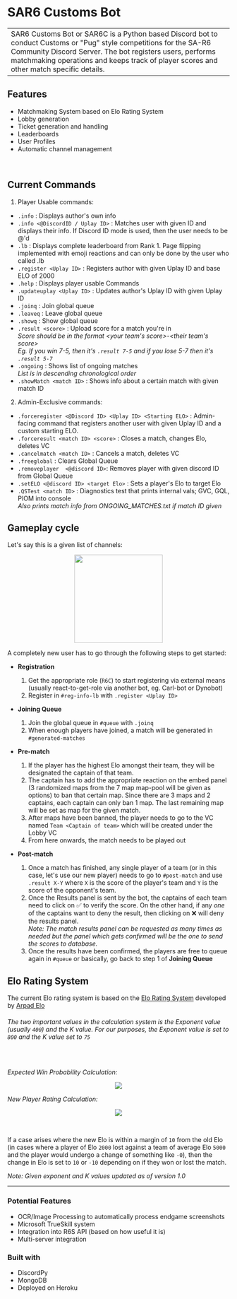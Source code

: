 # SAR6 Customs Bot
<table><tr><td>
SAR6 Customs Bot or SAR6C is a Python based Discord bot to conduct Customs or "Pug" style competitions for the SA-R6 Community Discord Server. The bot registers users, performs matchmaking operations and keeps track of player scores and other match specific details.
</td></tr><table>

## Features

* Matchmaking System based on Elo Rating System
* Lobby generation
* Ticket generation and handling
* Leaderboards
* User Profiles
* Automatic channel management
<br>

## Current Commands

1. Player Usable commands:

  * `.info` : Displays author's own info
  * `.info <@DiscordID / Uplay ID>` : Matches user with given ID and displays their info. If Discord ID mode is used, then the user needs to be @'d
  * `.lb` : Displays complete leaderboard from Rank 1. Page flipping implemented with emoji reactions and can only be done by the user who called .lb
  * `.register <Uplay ID>` : Registers author with given Uplay ID and base ELO of 2000
  * `.help` : Displays player usable Commands
  * `.updateuplay <Uplay ID>` : Updates author's Uplay ID with given Uplay ID
  * `.joinq` : Join global queue
  * `.leaveq` : Leave global queue
  * `.showq` : Show global queue
  * `.result <score>` : Upload score for a match you're in\
    *Score should be in the format <your team's score>-<their team's score>\
    Eg. If you win 7-5, then it's `.result 7-5` and if you lose 5-7 then it's
    `.result 5-7`*
  * `.ongoing` : Shows list of ongoing matches\
    *List is in descending chronological order*
  * `.showMatch <match ID>` : Shows info about a certain match with given match ID



2. Admin-Exclusive commands:
  * `.forceregister <@Discord ID> <Uplay ID> <Starting ELO>` : Admin-facing command that registers another user with given Uplay ID and a custom starting ELO.
  * `.forceresult <match ID> <score>` : Closes a match, changes Elo, deletes VC
  * `.cancelmatch <match ID>` : Cancels a match, deletes VC
  * `.freeglobal` : Clears Global Queue
  * `.removeplayer  <@discord ID>`: Removes player with given discord ID from Global Queue
  * `.setELO <@discord ID> <target Elo>` :  Sets a player's Elo to target Elo
  * `.QSTest <match ID>` : Diagnostics test that prints internal vals; GVC, GQL, PIOM into console\
    *Also prints match info from ONGOING_MATCHES.txt if match ID given*

## Gameplay cycle
Let's say this is a given list of channels:

<p align="center">
  <img src="https://i.imgur.com/HXRiQ4J.png" width="200">
</p>

A completely new user has to go through the following steps to get started:

 * **Registration**
   1. Get the appropriate role (`R6C`) to start registering via external means (usually react-to-get-role via another bot, eg. Carl-bot or Dynobot)
   2. Register in `#reg-info-lb` with `.register <Uplay ID>`


* **Joining Queue**
  1. Join the global queue in `#queue` with `.joinq`
  2. When enough players have joined, a match will be generated in `#generated-matches`


* **Pre-match**  
  1. If the player has the highest Elo amongst their team, they will be designated the  captain of that team.
  2. The captain has to add the appropriate reaction on the embed panel (3 randomized maps from the 7 map map-pool will be given as options) to ban that certain map. Since there are 3 maps and 2 captains, each captain can only ban 1 map. The last remaining map will be set as map for the given match.
  3. After maps have been banned, the player needs to go to the VC named `Team <Captain of team>` which will be created under the Lobby VC
  4. From here onwards, the match needs to be played out


* **Post-match**
  1. Once a match has finished, any single player of a team (or in this case, let's use our new player) needs to go to `#post-match` and use `.result X-Y` where `X` is the score of the player's team and `Y` is the score of the opponent's team.
  2. Once the Results panel is sent by the bot, the captains of each team need to click on ✅ to verify the score. On the other hand, if any *one* of the captains want to deny the result, then clicking on ❌ will deny the results panel.\
    *Note: The match results panel can be requested as many times as needed but the panel which gets confirmed will be the one to send the scores to database.*
  3. Once the results have been confirmed, the players are free to queue again in `#queue` or basically, go back to step 1 of **Joining Queue**


## Elo Rating System

The current Elo rating system is based on the [Elo Rating System](https://www.geeksforgeeks.org/elo-rating-algorithm/) developed by [Arpad Elo](https://en.wikipedia.org/wiki/Arpad_Elo)

###### The two important values in the calculation system is the *Exponent* value (usually `400`) and the *K* value. For our purposes, the Exponent value is set to `800` and the K value set to `75`
<br>

*Expected Win Probability Calculation:*
<p align="center">
  <img  style="max-height:200px;height:auto;width:auto;" src="https://i.imgur.com/kIhrhap.png">
</p>

*New Player Rating Calculation:*
<p align="center">
  <img  style="max-height:200px;height:auto;width:auto;" src="https://i.imgur.com/lIWfQXU.png">
</p>

<br>

If a case arises where the new Elo is within a margin of `10` from the old Elo (in cases where a player of Elo `2000` lost against a team of average Elo `5000` and the player would undergo a change of something like `-0`), then the change in Elo is set to `10` or `-10` depending on if they won or lost the match.

*Note: Given exponent and K values updated as of version 1.0*

---
### Potential Features
* OCR/Image Processing to automatically process endgame screenshots
* Microsoft TrueSkill system
* Integration into R6S API (based on how useful it is)
* Multi-server integration

### Built with
* DiscordPy
* MongoDB
* Deployed on Heroku

